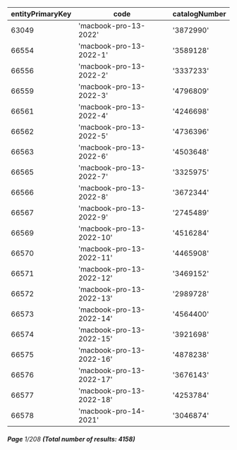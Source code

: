 | entityPrimaryKey | code                     | catalogNumber |
| ---------------- | ------------------------ | ------------- |
| 63049            | 'macbook-pro-13-2022'    | '3872990'     |
| 66554            | 'macbook-pro-13-2022-1'  | '3589128'     |
| 66556            | 'macbook-pro-13-2022-2'  | '3337233'     |
| 66559            | 'macbook-pro-13-2022-3'  | '4796809'     |
| 66561            | 'macbook-pro-13-2022-4'  | '4246698'     |
| 66562            | 'macbook-pro-13-2022-5'  | '4736396'     |
| 66563            | 'macbook-pro-13-2022-6'  | '4503648'     |
| 66565            | 'macbook-pro-13-2022-7'  | '3325975'     |
| 66566            | 'macbook-pro-13-2022-8'  | '3672344'     |
| 66567            | 'macbook-pro-13-2022-9'  | '2745489'     |
| 66569            | 'macbook-pro-13-2022-10' | '4516284'     |
| 66570            | 'macbook-pro-13-2022-11' | '4465908'     |
| 66571            | 'macbook-pro-13-2022-12' | '3469152'     |
| 66572            | 'macbook-pro-13-2022-13' | '2989728'     |
| 66573            | 'macbook-pro-13-2022-14' | '4564400'     |
| 66574            | 'macbook-pro-13-2022-15' | '3921698'     |
| 66575            | 'macbook-pro-13-2022-16' | '4878238'     |
| 66576            | 'macbook-pro-13-2022-17' | '3676143'     |
| 66577            | 'macbook-pro-13-2022-18' | '4253784'     |
| 66578            | 'macbook-pro-14-2021'    | '3046874'     |

###### **Page** 1/208 **(Total number of results: 4158)**